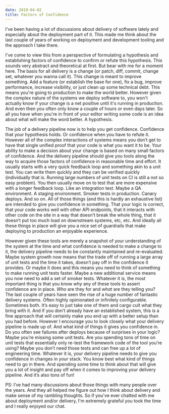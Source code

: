 ```yaml
---
date: 2019-04-02
title: Factors of Confidence
---
```


I've been having a lot of discussions about delivery of software lately and
especially about the deployment part of it. This made me think about the last
couple of years of working on deployment and development tooling and the
approach I take there.

I've come to view this from a perspective of formulating a hypothesis and
establishing factors of confidence to confirm or refute this hypothesis. This
sounds very abstract and theoretical at first. But bear with me for a moment
here. The basis for all delivery is a change (or patch, diff, commit, change
set, whatever you wanna call it). This change is meant to improve something.
Add a feature (or establish the base for one), fix a bug, improve performance,
increase visibility, or just clean up some technical debt. This means you're
going to production to make the world better. However given the complex nature
of the systems we deploy software to, you won't actually know if your change is
a net positive until it's running in production. And even then you often only
know a couple of hours or even days later. So all you have when you're in front
of your editor writing some code is an idea about what will make the word
better. A hypothesis.

The job of a delivery pipeline now is to help you get confidence. Confidence
that your hypothesis holds. Or confidence when you have to refute it. However
all of the complex interactions of systems means you don’t get to have that
single unified proof that your code is what you want it to be. Your ability to
make a decision about your change is based on many small factors of
confidence.  And the delivery pipeline should give you tools along the way to
acquire those factors of confidence in reasonable time and effort. It usually
starts with a very quick feedback loop and something akin to a unit test. You
can write them quickly and they can be verified quickly (individually that is.
Running large numbers of unit tests on CI is still a not so easy problem). You
then usually move on to test that are more expensive with a longer feedback
loop.  Like an integration test. Maybe a QA environment. A staging
environment.  Smoker tests in production. Canary deploys. And so on. All of
those things (and this is hardly an exhaustive list) are intended to give you
confidence in something.  That your logic is correct, that your code works
well with other API endpoints, that it interacts with other code on the site
in a way that doesn’t break the whole thing, that it doesn’t put too much load
on downstream systems, etc, etc.  And ideally all these things in place will
give you a nice set of guardrails that make deploying to production an
enjoyable experience.

However given these tools are merely a snapshot of your understanding of the
system at the time and what confidence is needed to make a change to it, the
delivery pipeline needs to be constantly maintained and re-evaluated. Maybe
system growth now means that the trade off of running a large array of unit
tests and the time it takes, doesn’t pay off in the confidence it provides. Or
maybe it does and this means you need to think of something to make running
unit tests faster. Maybe a new additional service means you now need to add a
set of smoker tests. Whatever it is, the most important thing is that you know
*why* any of these tools to assert confidence are in place. *Who* are they for
and *what* are they telling you? The last couple of years have seen the rise of
a huge number of fantastic delivery systems. Often highly opinionated or
infinitely configurable. Sometimes both. It’s easy to just take one of them and
cargo cult what they bring with it. And if you don’t already have an
established system, this is a fine approach that will certainly make you end up
with a better setup than you had before. However I encourage you to look
closely what your delivery pipeline is made up of. And what kind of things it
gives you confidence in. Do you often see failures after deploys because of
surprises in your logic? Maybe you’re missing some unit tests. Are you spending
tons of time on unit tests that essentially only re-test the framework code of
the tool you’re using? Maybe you don’t need those tests and can free up a lot
of engineering time. Whatever it is, your delivery pipeline needs to give you
confidence in changes in *your* stack. You know best what kind of things need
to go in there. And spending some time to think about that will give you a lot
of insight and pay off when it comes to improving your delivery pipeline. And
it’s also tons of fun!




PS: I’ve had many discussions about those things with many people over the
years. And they all helped me figure out how I think about delivery and make
sense of my rambling thoughts. So if you've ever chatted with me about
deployment and/or delivery, I'm extremely grateful you took the time and I
really enjoyed our chat.
